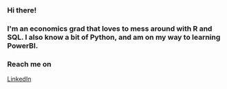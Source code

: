 ### Hi there! 

### I'm an economics grad that loves to mess around with R and SQL. I also know a bit of Python, and am on my way to learning PowerBI. 

### Reach me on
[LinkedIn]([https://www.google.com](https://www.linkedin.com/in/nourhanghanima/))

<!--
**nourhanghanima/nourhanghanima** is a ✨ _special_ ✨ repository because its `README.md` (this file) appears on your GitHub profile.

Here are some ideas to get you started:

- 🔭 I’m currently working on ...
- 🌱 I’m currently learning ...
- 👯 I’m looking to collaborate on ...
- 🤔 I’m looking for help with ...
- 💬 Ask me about ...
- 📫 How to reach me: ...
- 😄 Pronouns: ...
- ⚡ Fun fact: ...
-->
